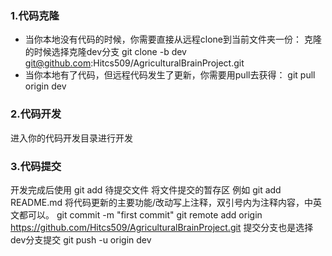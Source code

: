 ### 1.代码克隆
- 当你本地没有代码的时候，你需要直接从远程clone到当前文件夹一份： 克隆的时候选择克隆dev分支 
git clone -b dev git@github.com:Hitcs509/AgriculturalBrainProject.git
- 当你本地有了代码，但远程代码发生了更新，你需要用pull去获得： 
git pull origin dev

### 2.代码开发
进入你的代码开发目录进行开发

### 3.代码提交
开发完成后使用 git add 待提交文件 将文件提交的暂存区 例如 git add README.md 将代码更新的主要功能/改动写上注释，双引号内为注释内容，中英文都可以。 
git commit -m "first commit" 
git remote add origin https://github.com/Hitcs509/AgriculturalBrainProject.git 
提交分支也是选择dev分支提交 git push -u origin dev
